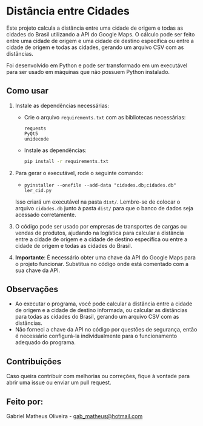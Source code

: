 # Distância entre Cidades

Este projeto calcula a distância entre uma cidade de origem e todas as cidades do Brasil utilizando a API do Google Maps. O cálculo pode ser feito entre uma cidade de origem e uma cidade de destino específica ou entre a cidade de origem e todas as cidades, gerando um arquivo CSV com as distâncias.

Foi desenvolvido em Python e pode ser transformado em um executável para ser usado em máquinas que não possuem Python instalado.

## Como usar

1. Instale as dependências necessárias:
    - Crie o arquivo `requirements.txt` com as bibliotecas necessárias:
      ```
      requests
      PyQt5
      unidecode
      ```

    - Instale as dependências:
      ```bash
      pip install -r requirements.txt
      ```

2. Para gerar o executável, rode o seguinte comando:
    - `pyinstaller --onefile --add-data "cidades.db;cidades.db" ler_cid.py`

   Isso criará um executável na pasta `dist/`. Lembre-se de colocar o arquivo `cidades.db` junto à pasta `dist/` para que o banco de dados seja acessado corretamente.

3. O código pode ser usado por empresas de transportes de cargas ou vendas de produtos, ajudando na logística para calcular a distância entre a cidade de origem e a cidade de destino específica ou entre a cidade de origem e todas as cidades do Brasil.

4. **Importante**: É necessário obter uma chave da API do Google Maps para o projeto funcionar. Substitua no código onde está comentado com a sua chave da API.

## Observações

- Ao executar o programa, você pode calcular a distância entre a cidade de origem e a cidade de destino informada, ou calcular as distâncias para todas as cidades do Brasil, gerando um arquivo CSV com as distâncias.
- Não forneci a chave da API no código por questões de segurança, então é necessário configurá-la individualmente para o funcionamento adequado do programa.

## Contribuições

Caso queira contribuir com melhorias ou correções, fique à vontade para abrir uma issue ou enviar um pull request.

## Feito por:

Gabriel Matheus Oliveira - gab_matheus@hotmail.com
